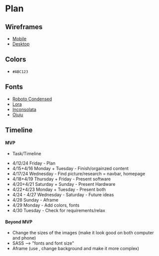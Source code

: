 # Plan

## Wireframes
* [Mobile](https://wireframe.cc/FoHNt8)
* [Desktop](https://wireframe.cc/ziMqQp)

## Colors
* `#ABC123`

## Fonts
* [Roboto Condensed](https://fonts.google.com/share?selection.family=Roboto+Condensed:ital,wght@0,100..900;1,100..900)
* [Lora](https://fonts.google.com/share?selection.family=Lora:ital,wght@0,400..700;1,400..700)
* [Inconsolata](https://fonts.google.com/share?selection.family=Inconsolata:wght@200..900)
* [Ojuju](https://fonts.google.com/share?selection.family=Ojuju:wght@200..800)

## Timeline

#### MVP

* Task/Timeline

- 4/12/24 Friday - Plan
- 4/15+4/16 Monday + Tuesday - Finish/orgainzed content 
- 4/17/24 Wednesday - Find picture/research = navbar, homepage
- 4/18+4/19 Thursday + Friday - Present software
- 4/20+4/21 Saturday + Sunday - Present Hardware 
- 4/22+4/23 Monday + Tuesday - Present both 
- 4/24 - 4/27 Wednesday - Saturday - Future ideas 
- 4/28 Sunday - Aframe 
- 4/29 Monday - Add colors, fonts 
- 4/30 Tuesday - Check for requirements/relax 

#### Beyond MVP
- Change the sizes of the images (make it look good on both computer and phone)
- SASS --> "fonts and font size"
- Aframe (use , change background and make it more complex)
